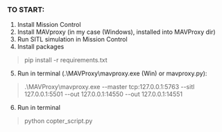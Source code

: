 ### TO START:
1. Install Mission Control
2. Install MAVproxy (in my case (Windows), installed into MAVProxy dir)
3. Run SITL simulation in Mission Control
4. Install packages
 > pip install -r requirements.txt
5. Run in terminal (.\MAVProxy\mavproxy.exe (Win) or mavproxy.py):
 > .\MAVProxy\mavproxy.exe --master tcp:127.0.0.1:5763 --sitl 127.0.0.1:5501 --out 127.0.0.1:14550 --out 127.0.0.1:14551
6. Run in terminal
 > python copter_script.py